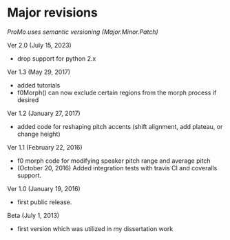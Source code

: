 
# Major revisions

*ProMo uses semantic versioning (Major.Minor.Patch)*

Ver 2.0 (July 15, 2023)
- drop support for python 2.x

Ver 1.3 (May 29, 2017)
- added tutorials
- f0Morph() can now exclude certain regions from the morph process if desired

Ver 1.2 (January 27, 2017)
- added code for reshaping pitch accents (shift alignment, add plateau, or change height)

Ver 1.1 (February 22, 2016)
- f0 morph code for modifying speaker pitch range and average pitch
- (October 20, 2016) Added integration tests with travis CI and coveralls support.

Ver 1.0 (January 19, 2016)
- first public release.

Beta (July 1, 2013)
- first version which was utilized in my dissertation work
